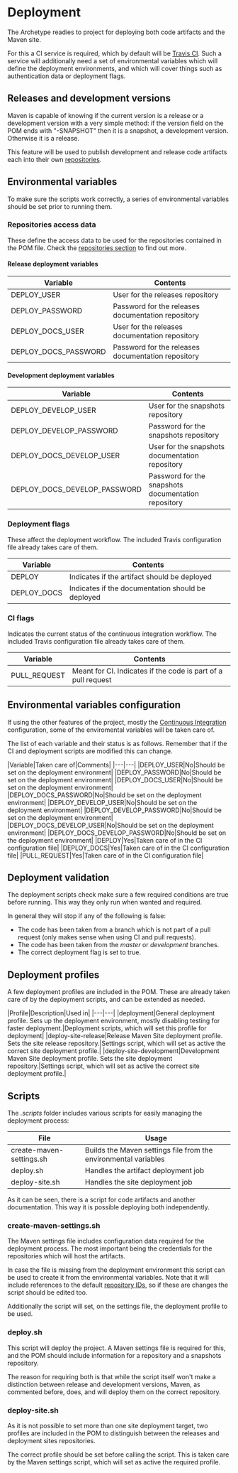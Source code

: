 # Deployment

The Archetype readies to project for deploying both code artifacts and the Maven site.

For this a CI service is required, which by default will be [Travis CI][travis-section]. Such a service will additionally need a set of environmental variables which will define the deployment environments, and which will cover things such as authentication data or deployment flags.

## Releases and development versions

Maven is capable of knowing if the current version is a release or a development version with a very simple method: if the version field on the POM ends with "-SNAPSHOT" then it is a snapshot, a development version. Otherwise it is a release.

This feature will be used to publish development and release code artifacts each into their own [repositories][repositories].

## Environmental variables

To make sure the scripts work correctly, a series of environmental variables should be set prior to running them.

### Repositories access data

These define the access data to be used for the repositories contained in the POM file. Check the [repositories section][repositories] to find out more.

#### Release deployment variables

|Variable|Contents|
|---|---|
|DEPLOY\_USER|User for the releases repository|
|DEPLOY\_PASSWORD|Password for the releases documentation repository|
|DEPLOY\_DOCS\_USER|User for the releases documentation repository|
|DEPLOY\_DOCS\_PASSWORD|Password for the releases documentation repository|

#### Development deployment variables

|Variable|Contents|
|---|---|
|DEPLOY\_DEVELOP\_USER|User for the snapshots repository|
|DEPLOY\_DEVELOP\_PASSWORD|Password for the snapshots repository|
|DEPLOY\_DOCS\_DEVELOP\_USER|User for the snapshots documentation repository|
|DEPLOY\_DOCS\_DEVELOP\_PASSWORD|Password for the snapshots documentation repository|

### Deployment flags

These affect the deployment workflow. The included Travis configuration file already takes care of them.

|Variable|Contents|
|---|---|
|DEPLOY|Indicates if the artifact should be deployed|
|DEPLOY\_DOCS|Indicates if the documentation should be deployed|

### CI flags

Indicates the current status of the continuous integration workflow. The included Travis configuration file already takes care of them.

|Variable|Contents|
|---|---|
|PULL_REQUEST|Meant for CI. Indicates if the code is part of a pull request|

## Environmental variables configuration

If using the other features of the project, mostly the [Continuous Integration][travis-section] configuration, some of the enviromental variables will be taken care of.

The list of each variable and their status is as follows. Remember that if the CI and deployment scripts are modified this can change.

|Variable|Taken care of|Comments|
|---|---|
|DEPLOY\_USER|No|Should be set on the deployment environment|
|DEPLOY\_PASSWORD|No|Should be set on the deployment environment|
|DEPLOY\_DOCS\_USER|No|Should be set on the deployment environment|
|DEPLOY\_DOCS\_PASSWORD|No|Should be set on the deployment environment|
|DEPLOY\_DEVELOP\_USER|No|Should be set on the deployment environment|
|DEPLOY\_DEVELOP\_PASSWORD|No|Should be set on the deployment environment|
|DEPLOY\_DOCS\_DEVELOP\_USER|No|Should be set on the deployment environment|
|DEPLOY\_DOCS\_DEVELOP\_PASSWORD|No|Should be set on the deployment environment|
|DEPLOY|Yes|Taken care of in the CI configuration file|
|DEPLOY\_DOCS|Yes|Taken care of in the CI configuration file|
|PULL_REQUEST|Yes|Taken care of in the CI configuration file|

## Deployment validation

The deployment scripts check make sure a few required conditions are true before running. This way they only run when wanted and required.

In general they will stop if any of the following is false:

- The code has been taken from a branch which is not part of a pull request (only makes sense when using CI and pull requests).
- The code has been taken from the *master* or *development* branches.
- The correct deployment flag is set to true.

## Deployment profiles

A few deployment profiles are included in the POM. These are already taken care of by the deployment scripts, and can be extended as needed.

|Profile|Description|Used in|
|---|---|
|deployment|General deployment profile. Sets up the deployment environment, mostly disabling testing for faster deployment.|Deployment scripts, which will set this profile for deployment|
|deploy-site-release|Release Maven Site deployment profile. Sets the site release repository.|Settings script, which will set as active the correct site deployment profile.|
|deploy-site-development|Development Maven Site deployment profile. Sets the site deployment repository.|Settings script, which will set as active the correct site deployment profile.|

## Scripts

The *.scripts* folder includes various scripts for easily managing the deployment process:

|File|Usage|
|---|---|
|create-maven-settings.sh|Builds the Maven settings file from the environmental variables|
|deploy.sh|Handles the artifact deployment job|
|deploy-site.sh|Handles the site deployment job|

As it can be seen, there is a script for code artifacts and another documentation. This way it is possible deploying both independently.

### create-maven-settings.sh

The Maven settings file includes configuration data required for the deployment process. The most important being the credentials for the repositories which will host the artifacts.

In case the file is missing from the deployment environment this script can be used to create it from the environmental variables. Note that it will include references to the default [repository IDs][repository-ids], so if these are changes the script should be edited too.

Additionally the script will set, on the settings file, the deployment profile to be used.

### deploy.sh

This script will deploy the project. A Maven settings file is required for this, and the POM should include information for a repository and a snapshots repository.

The reason for requiring both is that while the script itself won't make a distinction between release and development versions, Maven, as commented before, does, and will deploy them on the correct repository.

### deploy-site.sh

As it is not possible to set more than one site deployment target, two profiles are included in the POM to distinguish between the releases and deployment sites repositories.

The correct profile should be set before calling the script. This is taken care by the Maven settings script, which will set as active the required profile.

[repositories]: ./repositories.html

[repositories]: ./repositories.html
[repository-ids]: ./repositories.html#artifactrepositoriesids

[travis-section]: ./travis.html
